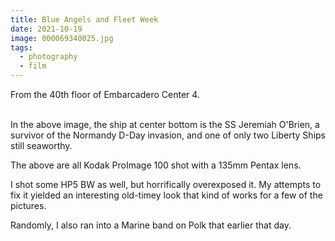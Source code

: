 ```yaml
---
title: Blue Angels and Fleet Week
date: 2021-10-19
image: 000069340025.jpg
tags:
  - photography
  - film
---
```


From the 40th floor of Embarcadero Center 4.  

<v-img src="000069340025.jpg" alt="bar" :dirp="dir"></v-img>
<v-img src="000069340035.jpg" alt="bar" :dirp="dir"></v-img>
<v-img src="000069340034.jpg" alt="bar" :dirp="dir"></v-img>
<v-img src="000069340028.jpg" alt="bar" :dirp="dir"></v-img>
<v-img src="000069340029.jpg" alt="bar" :dirp="dir"></v-img>
<BR>
In the above image, the ship at center bottom is the SS Jeremiah O'Brien, a survivor of the Normandy D-Day invasion, and one of only two Liberty Ships still seaworthy.

<v-img src="000069340030.jpg" alt="bar" :dirp="dir"></v-img>
<v-img src="000069340026.jpg" alt="bar" :dirp="dir"></v-img>
<v-img src="000069340031.jpg" alt="bar" :dirp="dir"></v-img>
<v-img src="000069340032.jpg" alt="bar" :dirp="dir"></v-img>
<!--<v-img src="000069340033.jpg" alt="bar" :dirp="dir"></v-img>-->

The above are all Kodak ProImage 100 shot with a 135mm Pentax lens.  

I  shot some HP5 BW as well, but horrifically overexposed it.  My attempts to fix it yielded an interesting old-timey look that kind of works for a few of the pictures.


<v-img src="pos_DSC01726.jpg" alt="bar" :dirp="dir"></v-img>
<v-img src="pos_DSC01727.jpg" alt="bar" :dirp="dir"></v-img>
<v-img src="pos_DSC01733.jpg" alt="bar" :dirp="dir"></v-img>
<v-img src="pos_DSC01734.jpg" alt="bar" :dirp="dir"></v-img>
<v-img src="pos_DSC01755.jpg" alt="bar" :dirp="dir"></v-img>


Randomly, I also ran into a Marine band on Polk that earlier that day.

<v-img src="pos_DSC01954.jpg" alt="bar" :dirp="dir"></v-img>
